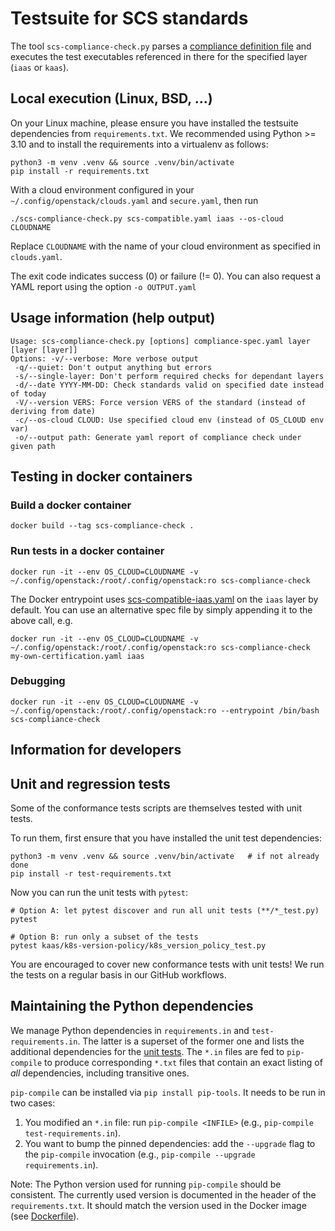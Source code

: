 # Testsuite for SCS standards

The tool `scs-compliance-check.py` parses a
[compliance definition file](https://github.com/SovereignCloudStack/standards/blob/main/Standards/scs-0003-v1-sovereign-cloud-standards-yaml.md)
and executes the test executables referenced in there for
the specified layer (`iaas` or `kaas`).

## Local execution (Linux, BSD, ...)

On your Linux machine, please ensure you have installed the testsuite dependencies
from `requirements.txt`. We recommended using Python >= 3.10 and to install the
requirements into a virtualenv as follows:

```shell
python3 -m venv .venv && source .venv/bin/activate
pip install -r requirements.txt
```

With a cloud environment configured in your `~/.config/openstack/clouds.yaml`
and `secure.yaml`, then run

```shell
./scs-compliance-check.py scs-compatible.yaml iaas --os-cloud CLOUDNAME
```

Replace `CLOUDNAME` with the name of your cloud environment as
specified in `clouds.yaml`.

The exit code indicates success (0) or failure (!= 0).
You can also request a YAML report using the option `-o OUTPUT.yaml`

## Usage information (help output)

```text
Usage: scs-compliance-check.py [options] compliance-spec.yaml layer [layer [layer]]
Options: -v/--verbose: More verbose output
 -q/--quiet: Don't output anything but errors
 -s/--single-layer: Don't perform required checks for dependant layers
 -d/--date YYYY-MM-DD: Check standards valid on specified date instead of today
 -V/--version VERS: Force version VERS of the standard (instead of deriving from date)
 -c/--os-cloud CLOUD: Use specified cloud env (instead of OS_CLOUD env var)
 -o/--output path: Generate yaml report of compliance check under given path
```

## Testing in docker containers

### Build a docker container

```shell
docker build --tag scs-compliance-check .
```

### Run tests in a docker container

```shell
docker run -it --env OS_CLOUD=CLOUDNAME -v ~/.config/openstack:/root/.config/openstack:ro scs-compliance-check
```

The Docker entrypoint uses [scs-compatible-iaas.yaml](scs-compatible-iaas.yaml)
on the `iaas` layer by default. You can use an alternative spec file by simply
appending it to the above call, e.g.

```shell
docker run -it --env OS_CLOUD=CLOUDNAME -v ~/.config/openstack:/root/.config/openstack:ro scs-compliance-check my-own-certification.yaml iaas
```

### Debugging

```shell
docker run -it --env OS_CLOUD=CLOUDNAME -v ~/.config/openstack:/root/.config/openstack:ro --entrypoint /bin/bash scs-compliance-check
```

## Information for developers

## Unit and regression tests

Some of the conformance tests scripts are themselves tested with unit tests.

To run them, first ensure that you have installed the unit test dependencies:

```shell
python3 -m venv .venv && source .venv/bin/activate   # if not already done
pip install -r test-requirements.txt
```

Now you can run the unit tests with `pytest`:

```shell
# Option A: let pytest discover and run all unit tests (**/*_test.py)
pytest

# Option B: run only a subset of the tests
pytest kaas/k8s-version-policy/k8s_version_policy_test.py
```

You are encouraged to cover new conformance tests with unit tests!
We run the tests on a regular basis in our GitHub workflows.

## Maintaining the Python dependencies

We manage Python dependencies in `requirements.in` and `test-requirements.in`.
The latter is a superset of the former one and lists the additional dependencies
for the [unit tests](#unit-and-regression-tests).
The `*.in` files are fed to `pip-compile` to produce corresponding `*.txt` files
that contain an exact listing of *all* dependencies, including transitive ones.

`pip-compile` can be installed via `pip install pip-tools`.
It needs to be run in two cases:

1. You modified an `*.in` file: run `pip-compile <INFILE>` (e.g.,
   `pip-compile test-requirements.in`).
2. You want to bump the pinned dependencies: add the `--upgrade` flag to the
   `pip-compile` invocation (e.g., `pip-compile --upgrade requirements.in`).

Note: The Python version used for running `pip-compile` should be consistent. The currently
used version is documented in the header of the `requirements.txt`. It should match the
version used in the Docker image (see [Dockerfile](Dockerfile)).
